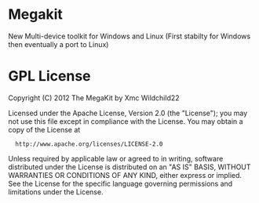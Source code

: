 Megakit
=======
New Multi-device toolkit for Windows and Linux
(First stabilty for Windows then eventually a port to Linux)

GPL License
=======
Copyright (C) 2012 The MegaKit by Xmc Wildchild22

Licensed under the Apache License, Version 2.0 (the "License");
you may not use this file except in compliance with the License.
You may obtain a copy of the License at

      http://www.apache.org/licenses/LICENSE-2.0

Unless required by applicable law or agreed to in writing, software
distributed under the License is distributed on an "AS IS" BASIS,
WITHOUT WARRANTIES OR CONDITIONS OF ANY KIND, either express or implied.
See the License for the specific language governing permissions and
limitations under the License.